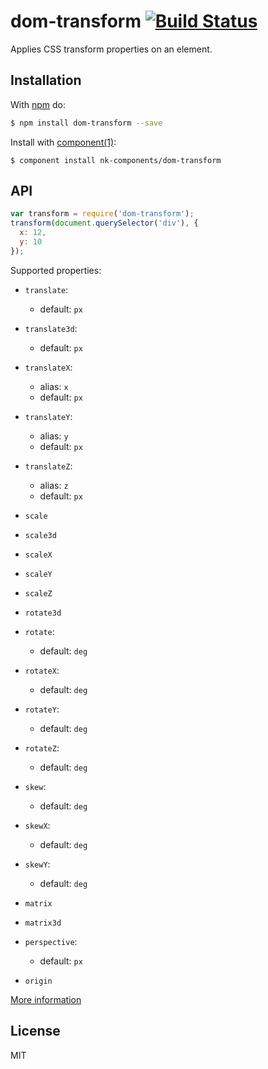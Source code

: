 # dom-transform [![Build Status](https://travis-ci.org/nk-components/dom-transform.svg?branch=master)](https://travis-ci.org/nk-components/dom-transform)

Applies CSS transform properties on an element.

## Installation

With [npm](http://npmjs.org) do:

```bash
$ npm install dom-transform --save
```

Install with [component(1)](http://component.io):

```
$ component install nk-components/dom-transform
```

## API

```js
var transform = require('dom-transform');
transform(document.querySelector('div'), {
  x: 12,
  y: 10
});
```

Supported properties:
* `translate`:
  - default: `px`

* `translate3d`:
  - default: `px`

* `translateX`:
  - alias: `x`
  - default: `px`

* `translateY`:
  - alias: `y`
  - default: `px`

* `translateZ`:
  - alias: `z`
  - default: `px`

* `scale`

* `scale3d`

* `scaleX`

* `scaleY`

* `scaleZ`

* `rotate3d`

* `rotate`:
  - default: `deg`

* `rotateX`:
  - default: `deg`

* `rotateY`:
  - default: `deg`

* `rotateZ`:
  - default: `deg`

* `skew`:
  - default: `deg`

* `skewX`:
  - default: `deg`

* `skewY`:
  - default: `deg`

* `matrix`

* `matrix3d`

* `perspective`:
  - default: `px`

* `origin`

[More information](https://developer.mozilla.org/en-US/docs/Web/CSS/transform)

## License

MIT
